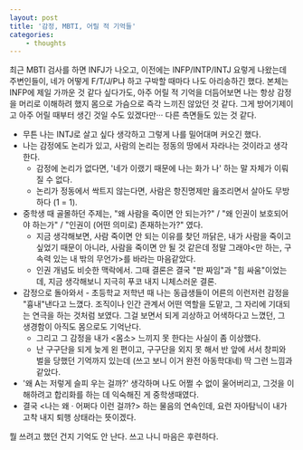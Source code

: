 ```yaml
--- 
layout: post 
title: '감정, MBTI, 어릴 적 기억들' 
categories:
    - thoughts
---
```


최근 MBTI 검사를 하면 INFJ가 나오고, 이전에는 INFP/INTP/INTJ 요렇게 나왔는데
주변인들이, 네가 어떻게 F/T/J/P냐 하고 구박할 때마다 나도 아리송하긴 했다.
본체는 INFP에 제일 가까운 것 같다 싶다가도, 아주 어릴 적 기억을 더듬어보면
나는 항상 감정을 머리로 이해하려 했지 몸으로 가슴으로 즉각 느끼진 않았던 것 같다.
그게 방어기제이고 아주 어릴 때부터 생긴 것일 수도 있겠다만··· 다른 측면들도 있는 것 같다.

- 무튼 나는 INTJ로 살고 싶다 생각하고 그렇게 나를 밀어대며 커오긴 했다.
- 나는 감정에도 논리가 있고, 사람의 논리는 정동의 땅에서 자라나는 것이라고 생각한다.
  - 감정에 논리가 없다면, '네가 이랬기 때문에 나는 화가 나' 하는 말 자체가 이뤄질 수 없다.
  - 논리가 정동에서 싹트지 않는다면, 사람은 항진명제만 읊조리면서 살아도 무방하다 (1 = 1).
- 중학생 때 골몰하던 주제는, "왜 사람을 죽이면 안 되는가?" / "왜 인권이 보호되어야 하는가" / "인권이 (어떤 의미로) 존재하는가?" 였다.
  - 지금 생각해보면, 사람 죽이면 안 되는 이유를 찾던 까닭은, 내가 사람을 죽이고 싶었기 때문이 아니라, 사람을 죽이면 안 될 것 같은데 정말 그래야<만 하는, 구속력 있는 내 밖의 무언가>를 바라는 마음같았다.
  - 인권 개념도 비슷한 맥락에서. 그때 결론은 결국 "판 짜임"과 "힘 싸움"이었는데, 지금 생각해보니 지극히 푸코 내지 니체스러운 결론. 
- 감정으로 돌아와서 - 초등학교 저학년 때 나는 동급생들이 어른의 이런저런 감정을 "흉내"낸다고 느꼈다. 조직이나 인간 관계서 어떤 역할을 도맡고, 그 자리에 기대되는 연극을 하는 것처럼 보였다. 그걸 보면서 되게 괴상하고 어색하다고 느꼈던, 그 생경함이 아직도 몸으로도 기억난다.
  - 그리고 그 감정을 내가 <몸소> 느끼지 못 한다는 사실이 좀 이상했다. 
  - 난 구구단을 되게 늦게 왼 편이고, 구구단을 외지 못 해서 반 앞에 서서 창피와 벌을 당했던 기억까지 있는데 (쓰고 보니 이거 완전 아동학대네) 딱 그런 느낌과 같았다.  
- '왜 A는 저렇게 슬피 우는 걸까?' 생각하며 나도 어쩔 수 없이 울어버리고, 그것을 이해하려고 합리화를 하는 데 익숙해진 게 중학생때였다.
- 결국 <나는 왜 · 어쩌다 이런 걸까?> 하는 물음의 연속인데, 요런 자아탐닉이 내가 고착 내지 퇴행 상태라는 뜻이겠다.

뭘 쓰려고 했던 건지 기억도 안 난다. 쓰고 나니 마음은 후련하다. 